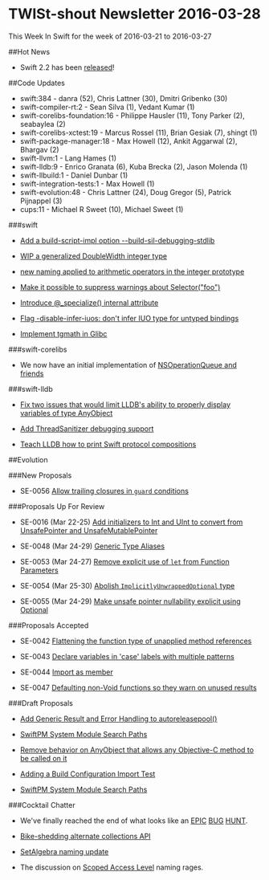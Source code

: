 # TWISt-shout Newsletter 2016-03-28
This Week In Swift for the week of 2016-03-21 to 2016-03-27

##Hot News

* Swift 2.2 has been [released](https://swift.org/blog/swift-2-2-released)!

##Code Updates

* swift:384 - danra (52), Chris Lattner (30), Dmitri Gribenko (30)
* swift-compiler-rt:2 - Sean Silva (1), Vedant Kumar (1)
* swift-corelibs-foundation:16 - Philippe Hausler (11), Tony Parker (2), seabaylea (2)
* swift-corelibs-xctest:19 - Marcus Rossel (11), Brian Gesiak (7), shingt (1)
* swift-package-manager:18 - Max Howell (12), Ankit Aggarwal (2), Bhargav (2)
* swift-llvm:1 - Lang Hames (1)
* swift-lldb:9 - Enrico Granata (6), Kuba Brecka (2), Jason Molenda (1)
* swift-llbuild:1 - Daniel Dunbar (1)
* swift-integration-tests:1 - Max Howell (1)
* swift-evolution:48 - Chris Lattner (24), Doug Gregor (5), Patrick Pijnappel (3)
* cups:11 - Michael R Sweet (10), Michael Sweet (1)

###swift

* [Add a build-script-impl option --build-sil-debugging-stdlib](https://github.com/apple/swift/commit/c8d61fce9fc981719e9677a18cb44d3e0fc61a35)

* [WIP a generalized DoubleWidth integer type](https://github.com/apple/swift/commit/2191ab21c655d45882333af0d6e0f3dbc247a36b)

* [new naming applied to arithmetic operators in the integer prototype](https://github.com/apple/swift/commit/164f42fe444e7fe5021705822266dca95686a61c)
  
* [Make it possible to suppress warnings about Selector("foo")](https://github.com/apple/swift/commit/6cbffa7c2a0cb023dc351f60bffa29e859072bac)

* [Introduce @_specialize(<type list>) internal attribute](https://github.com/apple/swift/commit/482b264afc9a2ebb2fdcdac933401b11461e3cd4)
	
* [Flag -disable-infer-iuos: don't infer IUO type for untyped bindings](https://github.com/apple/swift/commit/4cc75187c61d0976c8aefd8ecb55844e2bb1ec82)

* [Implement tgmath in Glibc](https://github.com/apple/swift/commit/91108b46023c5f1db8bbdcf8b025f3e06eed9355)

###swift-corelibs

* We now have an initial implementation of [NSOperationQueue and friends](http://thread.gmane.org/gmane.comp.lang.swift.corelibs/522)

###swift-lldb

* [Fix two issues that would limit LLDB's ability to properly display variables of type AnyObject](https://github.com/apple/swift-lldb/commit/2187121e33490c0ad97bc5421b2776fdc12c18fb)

* [Add ThreadSanitizer debugging support](https://github.com/apple/swift-lldb/commit/405ffc66e526df137a4d62714f80dbf1f3586e53)

* [Teach LLDB how to print Swift protocol compositions](https://github.com/apple/swift-lldb/commit/01c4634a7d153d7ea221496e341eb920e8236ed9)

##Evolution

###New Proposals

* SE-0056 [Allow trailing closures in `guard` conditions](https://github.com/apple/swift-evolution/blob/master/proposals/0056-trailing-closures-in-guard.md)

###Proposals Up For Review

* SE-0016 (Mar 22-25) [Add initializers to Int and UInt to convert from UnsafePointer and UnsafeMutablePointer](https://github.com/apple/swift-evolution/blob/master/proposals/0016-initializers-for-converting-unsafe-pointers-to-ints.md)

* SE-0048 (Mar 24-29) [Generic Type Aliases](https://github.com/apple/swift-evolution/blob/master/proposals/0048-generic-typealias.md)

* SE-0053 (Mar 24-27) [Remove explicit use of `let` from Function Parameters](https://github.com/apple/swift-evolution/blob/master/proposals/0053-remove-let-from-function-parameters.md)

* SE-0054 (Mar 25-30) [Abolish `ImplicitlyUnwrappedOptional` type](https://github.com/apple/swift-evolution/blob/master/proposals/0054-abolish-iuo.md)

* SE-0055 (Mar 24-29) [Make unsafe pointer nullability explicit using Optional](https://github.com/apple/swift-evolution/blob/master/proposals/0055-optional-unsafe-pointers.md)

###Proposals Accepted

* SE-0042 [Flattening the function type of unapplied method references](https://github.com/apple/swift-evolution/blob/master/proposals/0042-flatten-method-types.md)

* SE-0043 [Declare variables in 'case' labels with multiple patterns](https://github.com/apple/swift-evolution/blob/master/proposals/0043-declare-variables-in-case-labels-with-multiple-patterns.md)

* SE-0044 [Import as member](https://github.com/apple/swift-evolution/blob/master/proposals/0044-import-as-member.md)

* SE-0047 [Defaulting non-Void functions so they warn on unused results](https://github.com/apple/swift-evolution/blob/master/proposals/0047-nonvoid-warn.md)
  
###Draft Proposals

* [Add Generic Result and Error Handling to autoreleasepool()](https://github.com/tjw/swift-evolution/blob/SR-842/proposals/NNNN-autoreleasepool-signature.md)

* [SwiftPM System Module Search Paths](http://thread.gmane.org/gmane.comp.lang.swift.evolution/12778)

* [Remove behavior on AnyObject that allows any Objective-C method to be called on it](http://thread.gmane.org/gmane.comp.lang.swift.evolution/12710)

* [Adding a Build Configuration Import Test](http://thread.gmane.org/gmane.comp.lang.swift.evolution/12697)

* [SwiftPM System Module Search Paths](http://thread.gmane.org/gmane.comp.lang.swift.evolution/12778)

###Cocktail Chatter

* We've finally reached the end of what looks like an [EPIC](http://thread.gmane.org/gmane.comp.lang.swift.devel/1174) [BUG](http://thread.gmane.org/gmane.comp.lang.swift.user/1410) [HUNT](http://thread.gmane.org/gmane.comp.lang.swift.devel/1258).

* [Bike-shedding alternate collections API](http://thread.gmane.org/gmane.comp.lang.swift.evolution/12856)

* [SetAlgebra naming update](http://thread.gmane.org/gmane.comp.lang.swift.evolution/12948)

* The discussion on [Scoped Access Level](http://thread.gmane.org/gmane.comp.lang.swift.evolution/12183) naming rages.

